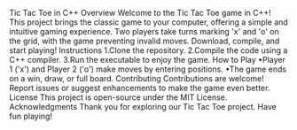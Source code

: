Tic Tac Toe in C++
Overview
Welcome to the Tic Tac Toe game in C++! This project brings the classic game to your computer, offering a simple and intuitive gaming experience. Two players take turns marking 'x' and 'o' on the grid, with the game preventing invalid moves. Download, compile, and start playing!
Instructions
1.Clone the repository.
2.Compile the code using a C++ compiler.
3.Run the executable to enjoy the game.
How to Play
•Player 1 ('x') and Player 2 ('o') make moves by entering positions.
•The game ends on a win, draw, or full board.
Contributing
Contributions are welcome! Report issues or suggest enhancements to make the game even better.
License
This project is open-source under the MIT License.
Acknowledgments
Thank you for exploring our Tic Tac Toe project. Have fun playing!


